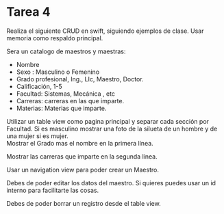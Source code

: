 # Tarea 4

Realiza el siguiente CRUD en swift, siguiendo ejemplos de clase. Usar memoria como respaldo principal.

Sera un catalogo de maestros y maestras:
 * Nombre
 * Sexo : Masculino o Femenino
 * Grado profesional, Ing., LIc, Maestro, Doctor.
 * Calificación, 1-5
 * Facultad: Sistemas, Mecánica , etc
 * Carreras: carreras en las que imparte. 
 * Materias: Materias que imparte.

Utilizar un table view como pagina principal y separar cada sección por Facultad.
Si es masculino mostrar una foto de la silueta de un hombre y de una mujer si es mujer.  
Mostrar el Grado mas el nombre  en la primera línea.

Mostrar las carreras que imparte en la segunda línea.

Usar un navigation view para poder crear un Maestro.

Debes de poder editar los datos del maestro. Si quieres puedes usar un id interno para facilitarte las cosas. 

Debes de poder borrar un registro desde el table view.
